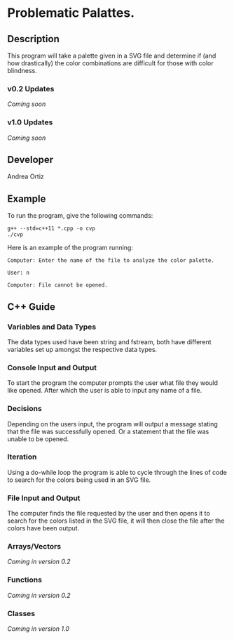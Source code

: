 # Problematic Palattes.

## Description

This program will take a palette given in a SVG file and determine if (and how drastically) the color combinations are difficult for those with color blindness.

### v0.2 Updates

*Coming soon*

### v1.0 Updates

*Coming soon*


## Developer

Andrea Ortiz

## Example

To run the program, give the following commands:

```
g++ --std=c++11 *.cpp -o cvp
./cvp
```

Here is an example of the program running:

```
Computer: Enter the name of the file to analyze the color palette.

User: n

Computer: File cannot be opened.
```

## C++ Guide

### Variables and Data Types

The data types used have been string and fstream, both have different variables set up amongst the respective data types.


### Console Input and Output

To start the program the computer prompts the user what file they would like opened. After which the user is able to input any name of a file.

### Decisions

Depending on the users input, the program will output a message stating that the file was successfully opened. Or a statement that the file was unable to be opened.

### Iteration

Using a do-while loop the program is able to cycle through the lines of code to search for the colors being used in an SVG file.

### File Input and Output

The computer finds the file requested by the user and then opens it to search for the colors listed in the SVG file, it will then close the file after the colors have been output.

### Arrays/Vectors

*Coming in version 0.2*

### Functions

*Coming in version 0.2*

### Classes

*Coming in version 1.0*
